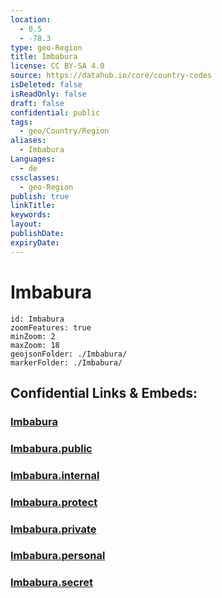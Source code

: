 ```yaml
---
location:
  - 0.5
  - -78.3
type: geo-Region
title: Imbabura
license: CC BY-SA 4.0
source: https://datahub.io/core/country-codes
isDeleted: false
isReadOnly: false
draft: false
confidential: public
tags:
  - geo/Country/Region
aliases:
  - Imbabura
Languages:
  - de
cssclasses:
  - geo-Region
publish: true
linkTitle:
keywords:
layout:
publishDate:
expiryDate:
---
```


# Imbabura

```leaflet
id: Imbabura
zoomFeatures: true 
minZoom: 2 
maxZoom: 18
geojsonFolder: ./Imbabura/
markerFolder: ./Imbabura/
```


## Confidential Links & Embeds: 

### [Imbabura](/_Standards/Earth/Continent/America~South/Ecuador/provinces~Equador/Imbabura.md) 

### [Imbabura.public](/_public/Earth/Continent/America~South/Ecuador/provinces~Equador/Imbabura.public.md) 

### [Imbabura.internal](/_internal/Earth/Continent/America~South/Ecuador/provinces~Equador/Imbabura.internal.md) 

### [Imbabura.protect](/_protect/Earth/Continent/America~South/Ecuador/provinces~Equador/Imbabura.protect.md) 

### [Imbabura.private](/_private/Earth/Continent/America~South/Ecuador/provinces~Equador/Imbabura.private.md) 

### [Imbabura.personal](/_personal/Earth/Continent/America~South/Ecuador/provinces~Equador/Imbabura.personal.md) 

### [Imbabura.secret](/_secret/Earth/Continent/America~South/Ecuador/provinces~Equador/Imbabura.secret.md)

